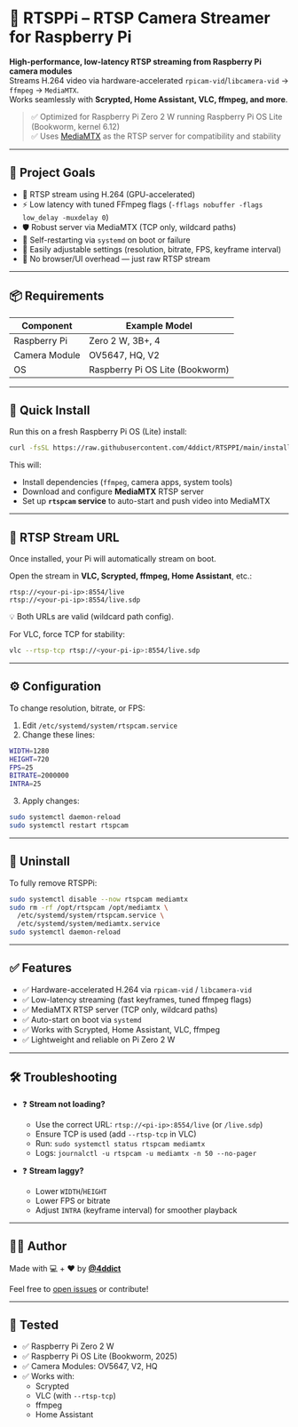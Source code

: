 # 📡 RTSPPi – RTSP Camera Streamer for Raspberry Pi

**High-performance, low-latency RTSP streaming from Raspberry Pi camera modules**  
Streams H.264 video via hardware-accelerated `rpicam-vid`/`libcamera-vid` → `ffmpeg` → `MediaMTX`.  
Works seamlessly with **Scrypted, Home Assistant, VLC, ffmpeg, and more**.

> ✅ Optimized for Raspberry Pi Zero 2 W running Raspberry Pi OS Lite (Bookworm, kernel 6.12)  
> ✅ Uses [MediaMTX](https://github.com/bluenviron/mediamtx) as the RTSP server for compatibility and stability

---

## 🎯 Project Goals

- 📡 RTSP stream using H.264 (GPU-accelerated)  
- ⚡️ Low latency with tuned FFmpeg flags (`-fflags nobuffer -flags low_delay -muxdelay 0`)  
- 🛡️ Robust server via MediaMTX (TCP only, wildcard paths)  
- 🔄 Self-restarting via `systemd` on boot or failure  
- 💾 Easily adjustable settings (resolution, bitrate, FPS, keyframe interval)  
- 🚫 No browser/UI overhead — just raw RTSP stream  

---

## 📦 Requirements

| Component        | Example Model     |
|------------------|-------------------|
| Raspberry Pi     | Zero 2 W, 3B+, 4  |
| Camera Module    | OV5647, HQ, V2    |
| OS               | Raspberry Pi OS Lite (Bookworm) |

---

## 🚀 Quick Install

Run this on a fresh Raspberry Pi OS (Lite) install:

```bash
curl -fsSL https://raw.githubusercontent.com/4ddict/RTSPPI/main/install_rtspcam.sh -o install_rtspcam.sh && chmod +x install_rtspcam.sh && sudo ./install_rtspcam.sh
```

This will:

- Install dependencies (`ffmpeg`, camera apps, system tools)  
- Download and configure **MediaMTX** RTSP server  
- Set up **`rtspcam` service** to auto-start and push video into MediaMTX  

---

## 📡 RTSP Stream URL

Once installed, your Pi will automatically stream on boot.

Open the stream in **VLC, Scrypted, ffmpeg, Home Assistant**, etc.:

```
rtsp://<your-pi-ip>:8554/live
rtsp://<your-pi-ip>:8554/live.sdp
```

💡 Both URLs are valid (wildcard path config).  

For VLC, force TCP for stability:

```bash
vlc --rtsp-tcp rtsp://<your-pi-ip>:8554/live.sdp
```

---

## ⚙️ Configuration

To change resolution, bitrate, or FPS:

1. Edit `/etc/systemd/system/rtspcam.service`
2. Change these lines:

```bash
WIDTH=1280
HEIGHT=720
FPS=25
BITRATE=2000000
INTRA=25
```

3. Apply changes:

```bash
sudo systemctl daemon-reload
sudo systemctl restart rtspcam
```

---

## 🧹 Uninstall

To fully remove RTSPPi:

```bash
sudo systemctl disable --now rtspcam mediamtx
sudo rm -rf /opt/rtspcam /opt/mediamtx \
  /etc/systemd/system/rtspcam.service \
  /etc/systemd/system/mediamtx.service
sudo systemctl daemon-reload
```

---

## ✅ Features

- ✅ Hardware-accelerated H.264 via `rpicam-vid` / `libcamera-vid`  
- ✅ Low-latency streaming (fast keyframes, tuned ffmpeg flags)  
- ✅ MediaMTX RTSP server (TCP only, wildcard paths)  
- ✅ Auto-start on boot via `systemd`  
- ✅ Works with Scrypted, Home Assistant, VLC, ffmpeg  
- ✅ Lightweight and reliable on Pi Zero 2 W  

---

## 🛠️ Troubleshooting

- ❓ **Stream not loading?**
  - Use the correct URL: `rtsp://<pi-ip>:8554/live` (or `/live.sdp`)
  - Ensure TCP is used (add `--rtsp-tcp` in VLC)
  - Run: `sudo systemctl status rtspcam mediamtx`
  - Logs: `journalctl -u rtspcam -u mediamtx -n 50 --no-pager`

- ❓ **Stream laggy?**
  - Lower `WIDTH`/`HEIGHT`
  - Lower FPS or bitrate
  - Adjust `INTRA` (keyframe interval) for smoother playback

---

## 👨‍💻 Author

Made with 💻 + ❤️ by [**@4ddict**](https://github.com/4ddict)  

Feel free to [open issues](https://github.com/4ddict/RTSPPI/issues) or contribute!

---

## 🧪 Tested

- ✅ Raspberry Pi Zero 2 W  
- ✅ Raspberry Pi OS Lite (Bookworm, 2025)  
- ✅ Camera Modules: OV5647, V2, HQ  
- ✅ Works with:  
  - Scrypted  
  - VLC (with `--rtsp-tcp`)  
  - ffmpeg  
  - Home Assistant  
